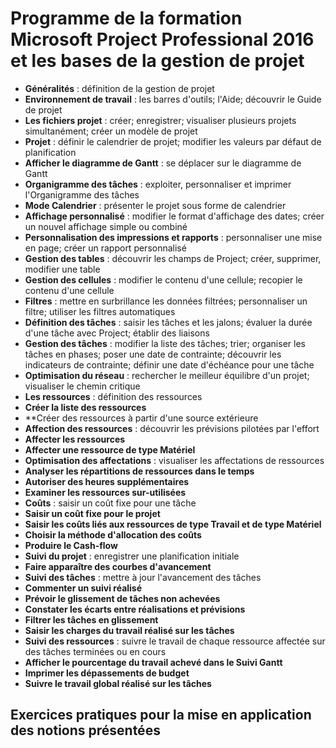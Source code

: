 # Programme de la formation Microsoft Project Professional 2016 et les bases de la gestion de projet

* **Généralités** : définition de la gestion de projet 
* **Environnement de travail** : les barres d'outils; l'Aide; découvrir le Guide de projet 
* **Les fichiers projet** : créer; enregistrer; visualiser plusieurs projets simultanément; créer un modèle de projet 
* **Projet** : définir le calendrier de projet; modifier les valeurs par défaut de planification 
* **Afficher le diagramme de Gantt** : se déplacer sur le diagramme de Gantt 
* **Organigramme des tâches** : exploiter, personnaliser et imprimer l'Organigramme des tâches 
* **Mode Calendrier** : présenter le projet sous forme de calendrier 
* **Affichage personnalisé** : modifier le format d'affichage des dates; créer un nouvel affichage simple ou combiné 
* **Personnalisation des impressions et rapports** : personnaliser une mise en page; créer un rapport personnalisé 
* **Gestion des tables** : découvrir les champs de Project; créer, supprimer, modifier une table 
* **Gestion des cellules** : modifier le contenu d'une cellule; recopier le contenu d'une cellule 
* **Filtres** : mettre en surbrillance les données filtrées; personnaliser un filtre; utiliser les filtres automatiques 
* **Définition des tâches** : saisir les tâches et les jalons; évaluer la durée d'une tâche avec Project; établir des liaisons 
* **Gestion des tâches** : modifier la liste des tâches; trier; organiser les tâches en phases; poser une date de contrainte; découvrir les indicateurs de contrainte; définir une date d'échéance pour une tâche 
* **Optimisation du réseau** : rechercher le meilleur équilibre d'un projet; visualiser le chemin critique
* **Les ressources** : définition des ressources
* **Créer la liste des ressources**
* **Créer des ressources à partir d'une source extérieure 
* **Affection des ressources** : découvrir les prévisions pilotées par l'effort
* **Affecter les ressources**
* **Affecter une ressource de type Matériel**
* **Optimisation des affectations** : visualiser les affectations de ressources
* **Analyser les répartitions de ressources dans le temps**
* **Autoriser des heures supplémentaires**
* **Examiner les ressources sur-utilisées**
* **Coûts** : saisir un coût fixe pour une tâche
* **Saisir un coût fixe pour le projet**
* **Saisir les coûts liés aux ressources de type Travail et de type Matériel**
* **Choisir la méthode d'allocation des coûts**
* **Produire le Cash-flow**
* **Suivi du projet** : enregistrer une planification initiale
* **Faire apparaître des courbes d'avancement**
* **Suivi des tâches** : mettre à jour l'avancement des tâches
* **Commenter un suivi réalisé**
* **Prévoir le glissement de tâches non achevées**
* **Constater les écarts entre réalisations et prévisions**
* **Filtrer les tâches en glissement**
* **Saisir les charges du travail réalisé sur les tâches**
* **Suivi des ressources** : suivre le travail de chaque ressource affectée sur des tâches terminées ou en cours
* **Afficher le pourcentage du travail achevé dans le Suivi Gantt**
* **Imprimer les dépassements de budget**
* **Suivre le travail global réalisé sur les tâches**

## **Exercices pratiques pour la mise en application des notions présentées**
